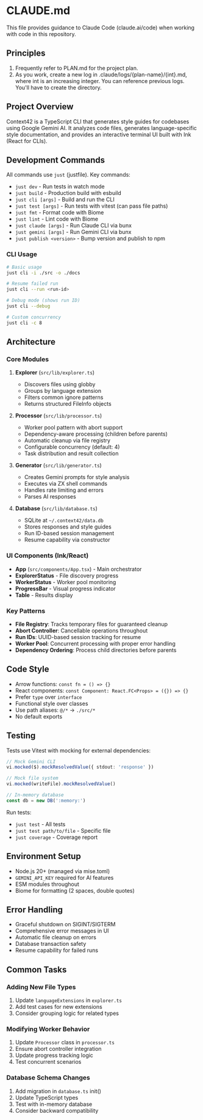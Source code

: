 # CLAUDE.md

This file provides guidance to Claude Code (claude.ai/code) when working with code in this repository.

## Principles

1. Frequently refer to PLAN.md for the project plan.
2. As you work, create a new log in .claude/logs/{plan-name}/{int}.md, where int is an increasing integer. You can reference previous logs. You'll have to create the directory.

## Project Overview

Context42 is a TypeScript CLI that generates style guides for codebases using Google Gemini AI. It analyzes code files, generates language-specific style documentation, and provides an interactive terminal UI built with Ink (React for CLIs).

## Development Commands

All commands use `just` (justfile). Key commands:

- `just dev` - Run tests in watch mode
- `just build` - Production build with esbuild
- `just cli [args]` - Build and run the CLI
- `just test [args]` - Run tests with vitest (can pass file paths)
- `just fmt` - Format code with Biome
- `just lint` - Lint code with Biome
- `just claude [args]` - Run Claude CLI via bunx
- `just gemini [args]` - Run Gemini CLI via bunx
- `just publish <version>` - Bump version and publish to npm

### CLI Usage

```bash
# Basic usage
just cli -i ./src -o ./docs

# Resume failed run
just cli --run <run-id>

# Debug mode (shows run ID)
just cli --debug

# Custom concurrency
just cli -c 8
```

## Architecture

### Core Modules

1. **Explorer** (`src/lib/explorer.ts`)
   - Discovers files using globby
   - Groups by language extension
   - Filters common ignore patterns
   - Returns structured FileInfo objects

2. **Processor** (`src/lib/processor.ts`)
   - Worker pool pattern with abort support
   - Dependency-aware processing (children before parents)
   - Automatic cleanup via file registry
   - Configurable concurrency (default: 4)
   - Task distribution and result collection

3. **Generator** (`src/lib/generator.ts`)
   - Creates Gemini prompts for style analysis
   - Executes via ZX shell commands
   - Handles rate limiting and errors
   - Parses AI responses

4. **Database** (`src/lib/database.ts`)
   - SQLite at `~/.context42/data.db`
   - Stores responses and style guides
   - Run ID-based session management
   - Resume capability via constructor

### UI Components (Ink/React)

- **App** (`src/components/App.tsx`) - Main orchestrator
- **ExplorerStatus** - File discovery progress
- **WorkerStatus** - Worker pool monitoring
- **ProgressBar** - Visual progress indicator
- **Table** - Results display

### Key Patterns

- **File Registry**: Tracks temporary files for guaranteed cleanup
- **Abort Controller**: Cancellable operations throughout
- **Run IDs**: UUID-based session tracking for resume
- **Worker Pool**: Concurrent processing with proper error handling
- **Dependency Ordering**: Process child directories before parents

## Code Style

- Arrow functions: `const fn = () => {}`
- React components: `const Component: React.FC<Props> = ({}) => {}`
- Prefer `type` over `interface`
- Functional style over classes
- Use path aliases: `@/*` → `./src/*`
- No default exports

## Testing

Tests use Vitest with mocking for external dependencies:

```typescript
// Mock Gemini CLI
vi.mocked($).mockResolvedValue({ stdout: 'response' })

// Mock file system
vi.mocked(writeFile).mockResolvedValue()

// In-memory database
const db = new DB(':memory:')
```

Run tests:
- `just test` - All tests
- `just test path/to/file` - Specific file
- `just coverage` - Coverage report

## Environment Setup

- Node.js 20+ (managed via mise.toml)
- `GEMINI_API_KEY` required for AI features
- ESM modules throughout
- Biome for formatting (2 spaces, double quotes)

## Error Handling

- Graceful shutdown on SIGINT/SIGTERM
- Comprehensive error messages in UI
- Automatic file cleanup on errors
- Database transaction safety
- Resume capability for failed runs

## Common Tasks

### Adding New File Types
1. Update `languageExtensions` in `explorer.ts`
2. Add test cases for new extensions
3. Consider grouping logic for related types

### Modifying Worker Behavior
1. Update `Processor` class in `processor.ts`
2. Ensure abort controller integration
3. Update progress tracking logic
4. Test concurrent scenarios

### Database Schema Changes
1. Add migration in `database.ts` init()
2. Update TypeScript types
3. Test with in-memory database
4. Consider backward compatibility
